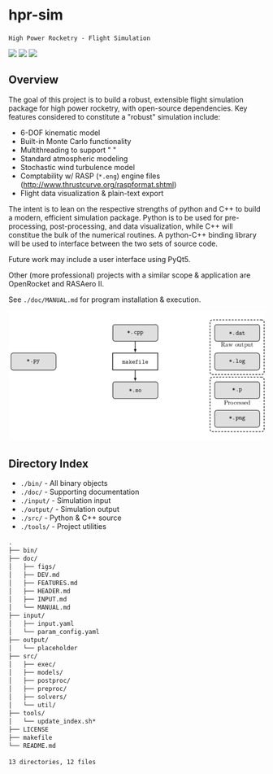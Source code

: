 # hpr-sim

`High Power Rocketry - Flight Simulation`

![](https://img.shields.io/github/license/rdoddanavar/hpr-sim.svg)
![](https://img.shields.io/github/release/rdoddanavar/hpr-sim.svg)
![](https://img.shields.io/github/repo-size/rdoddanavar/hpr-sim.svg)

## Overview

The goal of this project is to build a robust, extensible flight simulation package for high power rocketry, with open-source dependencies. Key features considered to constitute a "robust" simulation include:

 - 6-DOF kinematic model
 - Built-in Monte Carlo functionality
 - Multithreading to support " " 
 - Standard atmospheric modeling
 - Stochastic wind turbulence model
 - Comptability w/ RASP (`*.eng`) engine files (http://www.thrustcurve.org/raspformat.shtml)
 - Flight data visualization & plain-text export

The intent is to lean on the respective strengths of python and C++ to build a modern, efficient simulation package. Python is to be used for pre-processing, post-processing, and data visualization, while C++ will constitue the bulk of the numerical routines. A python-C++ binding library will be used to interface between the two sets of source code. 

Future work may include a user interface using PyQt5.

Other (more professional) projects with a similar scope & application are OpenRocket and RASAero II. 

See `./doc/MANUAL.md` for program installation \& execution.

![](./doc/figs/diagram.png)

## Directory Index

- `./bin/` - All binary objects
- `./doc/` - Supporting documentation
- `./input/` - Simulation input
- `./output/` - Simulation output
- `./src/` - Python & C++ source
- `./tools/` - Project utilities


```
.
├── bin/
├── doc/
│   ├── figs/
│   ├── DEV.md
│   ├── FEATURES.md
│   ├── HEADER.md
│   ├── INPUT.md
│   └── MANUAL.md
├── input/
│   ├── input.yaml
│   └── param_config.yaml
├── output/
│   └── placeholder
├── src/
│   ├── exec/
│   ├── models/
│   ├── postproc/
│   ├── preproc/
│   ├── solvers/
│   └── util/
├── tools/
│   └── update_index.sh*
├── LICENSE
├── makefile
└── README.md

13 directories, 12 files
```
